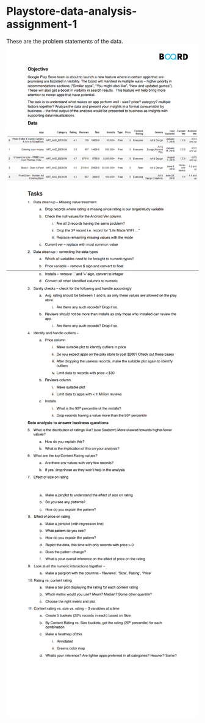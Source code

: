 # Playstore-data-analysis-assignment-1
These are the problem statements of the data.
<img src=https://github.com/Guru-2525/BI_Playstore-data-analysis-assignment-1-/blob/main/Images/Screenshot%20(99).png>
<img src=https://github.com/Guru-2525/BI_Playstore-data-analysis-assignment-1-/blob/main/Images/Screenshot%20(100).png>
<img src=https://github.com/Guru-2525/BI_Playstore-data-analysis-assignment-1-/blob/main/Images/Screenshot%20(101).png>

